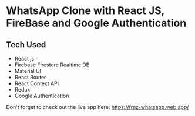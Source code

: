 # WhatsApp Clone with React JS, FireBase and Google Authentication

## Tech Used

- React js
- Firebase Firestore Realtime DB
- Material UI
- React Router
- React Context API
- Redux
- Google Authentication

Don't forget to check out the live app here: https://fraz-whatsapp.web.app/
